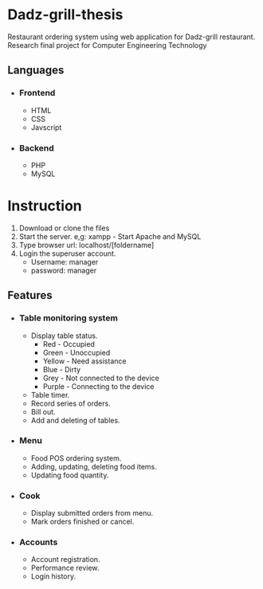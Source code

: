 # Dadz-grill-thesis
Restaurant ordering system using web application for Dadz-grill restaurant.
Research final project for Computer Engineering Technology

## Languages
- ### Frontend
  - HTML
  - CSS
  - Javscript
- ### Backend
  - PHP
  - MySQL
 
# Instruction
1. Download or clone the files
2. Start the server. e,g: xampp - Start Apache and MySQL
3. Type browser url: localhost/[foldername]
4. Login the superuser account.
   - Username: manager
   - password: manager

 ## Features
 - ### Table monitoring system
   - Display table status.
     - Red - Occupied
     - Green - Unoccupied
     - Yellow - Need assistance
     - Blue - Dirty
     - Grey - Not connected to the device
     - Purple - Connecting to the device
   - Table timer.
   - Record series of orders.
   - Bill out.
   - Add and deleting of tables.
- ### Menu
  - Food POS ordering system.
  - Adding, updating, deleting food items.
  - Updating food quantity.
- ### Cook
  - Display submitted orders from menu.
  - Mark orders finished or cancel.
- ### Accounts
  - Account registration.
  - Performance review.
  - Login history.

